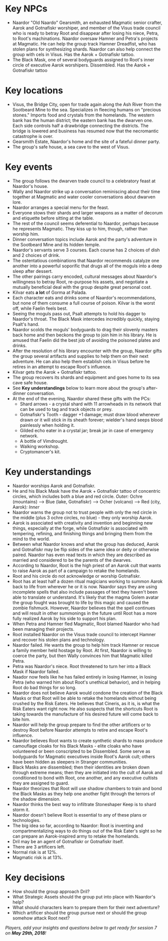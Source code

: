 # Key NPCs

- Naardor "Old Naardo" Gearsmith, an exhausted Magmatic senior crafter, Aarok and Gotnafiskr worshiper, and member of the Visus trade council who is ready to betray Root and disappear after losing his niece, Petra, to Root's machinations. Naardor oversaw Hamner and Petra's projects at Magmatic. He can help the group track Hamner Dreadfist, who has stolen plans for synthesizing shards. Naardor can also help connect the group with cels in Visus. Has the Aarok + Gotnafiskr tattoo.
- The Black Mask, one of several bodyguards assigned to Root's inner circle of executive Aarok worshipers. Dissembled. Has the Aarok + Gotnafiskr tattoo

# Key locations

- Visus, the Bridge City, open for trade again along the Ash River from the Sootbeard Mine to the sea. Specializes in fleecing humans on "precious stones." Imports food and crystals from the homelands. The western bank has the human district; the eastern bank has the dwarven one. Each side controls half a drawbridge connecting the districts. The bridge is lowered and business has resumed now that the necromantic catastrophe is over.
- Gearsmith Estate, Naardor's home and the site of a fateful dinner party.
- The group's safe house, a sea cave to the west of Visus.

# Key events

- The group follows the dwarven trade council to a celebratory feast at Naardor's house.
- Wally and Naardor strike up a conversation reminiscing about their time together at Magmatic and water cooler conversations about dwarven lore.
- Naardor arranges a special menu for the feast.
- Everyone stows their shards and larger weapons as a matter of decorum and etiquette before sitting at the table.
- The rest of the council seems deferential to Naardor, perhaps because he represents Magmatic. They kiss up to him, though, rather than worship him.
- Dinner conversation topics include Aarok and the party's adventure in the Sootbeard Mine and its hidden temple.
- Naardor's servants serve 3 courses. Each course has 2 choices of dish and 2 choices of drink.
- The ostentatious combinations that Naardor recommends catalyze one another into a powerful soporific that drugs all of the moguls into a deep sleep after dessert.
- The other pairings carry encoded, cultural messages about Naardor's willingness to betray Root, re-purpose his assets, and negotiate a mutually beneficial deal with the group despite great personal cost.
- Kilvar eats **a lot** of Gorma at Palada.
- Each character eats and drinks some of Naardor's recommendations, but none of them consume a full course of poison. Kilvar is the worst off, while Faelin feels best.
- Seeing the moguls pass out, Psalt attempts to hold his dagger to Naardor's throat. The Black Mask intercedes incredibly quickly, staying Psalt's hand. 
- Naardor scolds the moguls' bodyguards to drag their slovenly masters back home and then beckons the group to join him in his library. He is amused that Faelin did the best job of avoiding the poisoned plates and drinks. 
- After the resolution of his library encounter with the group, Naardor gifts the group several artifacts and supplies to help them on their next adventure. He can also help them establish cels in Visus before he retires in an attempt to escape Root's influence.
- Kilvar gets the Aarok + Gotnafiskr tattoo.
- The group recovers its shards and equipment and goes home to its sea cave safe house.
- See **Key understandings** below to learn more about the group's after-dinner conversation.
- At the end of the evening, Naardor shared these gifts with the PCs:
    - Shard arrows - a crystal shard with 11 arrowheads in its network that can be used to tag and track objects or prey.
    - Gotnafiskr's Tooth - dagger +1 damage; must draw blood whenever drawn or it will stick in its sheath forever; wielder's hand seeps blood painlessly when holding it.
    - Gilded echo eater in a crystal jar; break jar in case of emergency network.
    - A bottle of Vimdrought.
    - Walking workshop.
    - Cryptomancer's kit.

# Key understandings

- Naardor worships Aarok and Gotnafiskr.
- He and his Black Mask have the Aarok + Gotnafiskr tattoo of concentric circles, which includes both a blue and red circle. *Outer:* Ochre (mountains) --> Blue (lake, Gotnafiskr) --> Ocher (volcano) --> Red (city, Aarok)*: Inner*
- Naardor warns the group not to trust people with only the red circle in the middle (plus 3 ochre circles, no blue) - they only worship Aarok.
- Aarok is associated with creativity and invention and beginning new things, especially at the forge, while Gotnafiskr is associated with tempering, refining, and finishing things and bringing them from the mind to the world. 
- Between what Naardor knows and what the group has deduced, Aarok and Gotnafiskr may be flip sides of the same idea or deity or otherwise paired. Naardor has even read texts in which they are described as married and considered to be the parents of the dwarves.
- According to Naardor, Root is the high priest of an Aarok cult that wants to raise Aarok as part of a campaign to retake the homelands.
- Root and his circle do not acknowledge or worship Gotnafiskr.
- Root has at least half a dozen ritual magicians working to summon Aarok back to life from wherever he or it is now. Naardor says they are using incomplete spells that also include passages of text they haven't been able to translate or understand. It's likely that the magma Golem avatar the group fought was brought to life by this magic and caused the zombie fishmuck. However, Naardor believes that the spell continues and will result in other summonings in the future until Root has a more fully realized Aarok by his side to support his plan.
- When Petra and Hamner fled Magmatic, Root blamed Naardor who had been managing their projects.
- Root installed Naardor on the Visus trade council to intercept Hamner and recover his stolen plans and technology.
- Naardor failed. He wants the group to help him track Hamner or rescue a family member held hostage by Root. At first, Naardor is willing to coerce the party, but then Wally convinces him that Magmatic killed Petra.
- Petra was Naardor's niece. Root threatened to turn her into a Black Mask if Naardor failed. 
- Naador now feels like he has failed entirely in losing Hamner, in losing Petra (who warned him about Root's unethical behavior), and in helping Root do bad things for so long.
- Naardor does not believe Aarok would condone the creation of the Black Masks or that Root will be able to retake the homelands without being crushed by the Risk Eaters. He believes that Cineris, as it is, is what the Risk Eaters want right now. He also suspects that the shortcuts Root is taking towards the manufacture of his desired future will come back to bite him.
- Naardor will help the group prepare to find the other artificers or to destroy Root before Naardor attempts to retire and escape Root's influence.
- Naardor believes Root wants to create synthetic shards to mass produce camouflage cloaks for his Black Masks - elite cloaks who have volunteered or been conscripted to be Dissembled. Some serve as bodyguards for Magmatic executives inside Root's Aarok cult; others have been hidden as sleepers in Stranger communities. 
- Black Masks are dissembled; then their identities are broken down through extreme means; then they are initiated into the cult of Aarok and conditioned to bond with Root, one another, and any executive cultists they are assigned to guard.
- Naardor theorizes that Root will use shadow chambers to train and bond the Black Masks as they help one another fight through the terrors of the shadow dimension.
- Naardor thinks the best way to infiltrate Stoneshaper Keep is to shard storm it.
- Naardor doesn't believe Root is essential to any of these plans or technologies.
- The big idea so far, according to Naardor: Root is inventing and compartmentalizing ways to do things out of the Risk Eater's sight so he can prepare an Aarok-inspired army to retake the homelands.
- Dril may be an agent of Gotnafiskr or Gotnafiskr itself.
- There are 3 artificers left.
- Normal risk is at 12%.
- Magmatic risk is at 13%.

# Key decisions

- How should the group approach Dril?
- What Strategic Assets should the group put into place with Naardor's help?
- What should characters learn to prepare them for their next adventure?
- Which artificer should the group pursue next or should the group somehow attack Root next?

*Players, add your insights and questions below to get ready for session 7 on **May 29th, 2018**!*